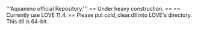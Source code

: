 '''Aquamino official Repository.'''
== Under heavy construction. ==
== Currently use LOVE 11.4. ==
Please put cold_clear.dll into LOVE's directory. This dll is 64-bit. 

